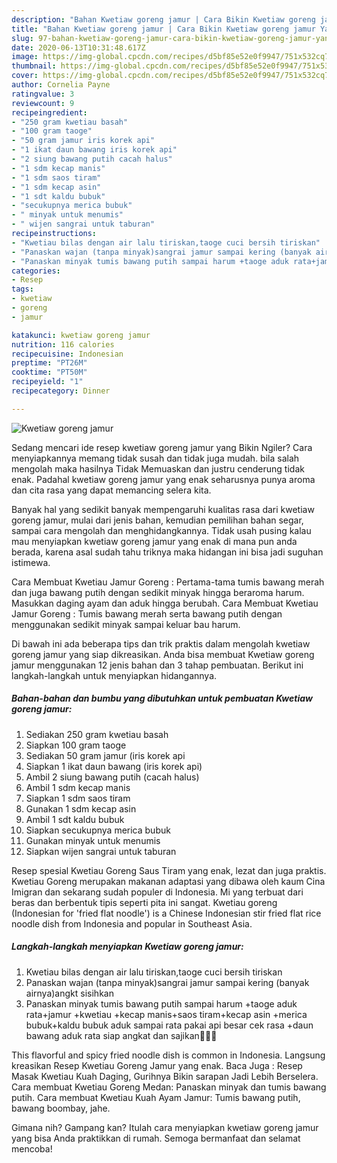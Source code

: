 ```yaml
---
description: "Bahan Kwetiaw goreng jamur | Cara Bikin Kwetiaw goreng jamur Yang Sempurna"
title: "Bahan Kwetiaw goreng jamur | Cara Bikin Kwetiaw goreng jamur Yang Sempurna"
slug: 97-bahan-kwetiaw-goreng-jamur-cara-bikin-kwetiaw-goreng-jamur-yang-sempurna
date: 2020-06-13T10:31:48.617Z
image: https://img-global.cpcdn.com/recipes/d5bf85e52e0f9947/751x532cq70/kwetiaw-goreng-jamur-foto-resep-utama.jpg
thumbnail: https://img-global.cpcdn.com/recipes/d5bf85e52e0f9947/751x532cq70/kwetiaw-goreng-jamur-foto-resep-utama.jpg
cover: https://img-global.cpcdn.com/recipes/d5bf85e52e0f9947/751x532cq70/kwetiaw-goreng-jamur-foto-resep-utama.jpg
author: Cornelia Payne
ratingvalue: 3
reviewcount: 9
recipeingredient:
- "250 gram kwetiau basah"
- "100 gram taoge"
- "50 gram jamur iris korek api"
- "1 ikat daun bawang iris korek api"
- "2 siung bawang putih cacah halus"
- "1 sdm kecap manis"
- "1 sdm saos tiram"
- "1 sdm kecap asin"
- "1 sdt kaldu bubuk"
- "secukupnya merica bubuk"
- " minyak untuk menumis"
- " wijen sangrai untuk taburan"
recipeinstructions:
- "Kwetiau bilas dengan air lalu tiriskan,taoge cuci bersih tiriskan"
- "Panaskan wajan (tanpa minyak)sangrai jamur sampai kering (banyak airnya)angkt sisihkan"
- "Panaskan minyak tumis bawang putih sampai harum +taoge aduk rata+jamur +kwetiau +kecap manis+saos tiram+kecap asin +merica bubuk+kaldu bubuk aduk sampai rata pakai api besar cek rasa +daun bawang aduk rata siap angkat dan sajikan🥰🥰🥰"
categories:
- Resep
tags:
- kwetiaw
- goreng
- jamur

katakunci: kwetiaw goreng jamur 
nutrition: 116 calories
recipecuisine: Indonesian
preptime: "PT26M"
cooktime: "PT50M"
recipeyield: "1"
recipecategory: Dinner

---
```



![Kwetiaw goreng jamur](https://img-global.cpcdn.com/recipes/d5bf85e52e0f9947/751x532cq70/kwetiaw-goreng-jamur-foto-resep-utama.jpg)

Sedang mencari ide resep kwetiaw goreng jamur yang Bikin Ngiler? Cara menyiapkannya memang tidak susah dan tidak juga mudah. bila salah mengolah maka hasilnya Tidak Memuaskan dan justru cenderung tidak enak. Padahal kwetiaw goreng jamur yang enak seharusnya punya aroma dan cita rasa yang dapat memancing selera kita.

Banyak hal yang sedikit banyak mempengaruhi kualitas rasa dari kwetiaw goreng jamur, mulai dari jenis bahan, kemudian pemilihan bahan segar, sampai cara mengolah dan menghidangkannya. Tidak usah pusing kalau mau menyiapkan kwetiaw goreng jamur yang enak di mana pun anda berada, karena asal sudah tahu triknya maka hidangan ini bisa jadi suguhan istimewa.

Cara Membuat Kwetiau Jamur Goreng : Pertama-tama tumis bawang merah dan juga bawang putih dengan sedikit minyak hingga beraroma harum. Masukkan daging ayam dan aduk hingga berubah. Cara Membuat Kwetiau Jamur Goreng : Tumis bawang merah serta bawang putih dengan menggunakan sedikit minyak sampai keluar bau harum.


Di bawah ini ada beberapa tips dan trik praktis dalam mengolah kwetiaw goreng jamur yang siap dikreasikan. Anda bisa membuat Kwetiaw goreng jamur menggunakan 12 jenis bahan dan 3 tahap pembuatan. Berikut ini langkah-langkah untuk menyiapkan hidangannya.

<!--inarticleads1-->

##### Bahan-bahan dan bumbu yang dibutuhkan untuk pembuatan Kwetiaw goreng jamur:

1. Sediakan 250 gram kwetiau basah
1. Siapkan 100 gram taoge
1. Sediakan 50 gram jamur (iris korek api
1. Siapkan 1 ikat daun bawang (iris korek api)
1. Ambil 2 siung bawang putih (cacah halus)
1. Ambil 1 sdm kecap manis
1. Siapkan 1 sdm saos tiram
1. Gunakan 1 sdm kecap asin
1. Ambil 1 sdt kaldu bubuk
1. Siapkan secukupnya merica bubuk
1. Gunakan  minyak untuk menumis
1. Siapkan  wijen sangrai untuk taburan


Resep spesial Kwetiau Goreng Saus Tiram yang enak, lezat dan juga praktis. Kwetiau Goreng merupakan makanan adaptasi yang dibawa oleh kaum Cina Imigran dan sekarang sudah populer di Indonesia. Mi yang terbuat dari beras dan berbentuk tipis seperti pita ini sangat. Kwetiau goreng (Indonesian for &#39;fried flat noodle&#39;) is a Chinese Indonesian stir fried flat rice noodle dish from Indonesia and popular in Southeast Asia. 

<!--inarticleads2-->

##### Langkah-langkah menyiapkan Kwetiaw goreng jamur:

1. Kwetiau bilas dengan air lalu tiriskan,taoge cuci bersih tiriskan
1. Panaskan wajan (tanpa minyak)sangrai jamur sampai kering (banyak airnya)angkt sisihkan
1. Panaskan minyak tumis bawang putih sampai harum +taoge aduk rata+jamur +kwetiau +kecap manis+saos tiram+kecap asin +merica bubuk+kaldu bubuk aduk sampai rata pakai api besar cek rasa +daun bawang aduk rata siap angkat dan sajikan🥰🥰🥰


This flavorful and spicy fried noodle dish is common in Indonesia. Langsung kreasikan Resep Kwetiau Goreng Jamur yang enak. Baca Juga : Resep Masak Kwetiau Kuah Daging, Gurihnya Bikin sarapan Jadi Lebih Berselera. Cara membuat Kwetiau Goreng Medan: Panaskan minyak dan tumis bawang putih. Cara membuat Kwetiau Kuah Ayam Jamur: Tumis bawang putih, bawang boombay, jahe. 

Gimana nih? Gampang kan? Itulah cara menyiapkan kwetiaw goreng jamur yang bisa Anda praktikkan di rumah. Semoga bermanfaat dan selamat mencoba!
